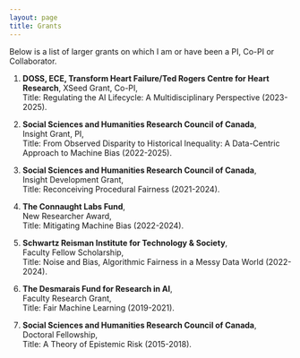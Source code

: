 ```yaml
---
layout: page
title: Grants
---
```

<!--- You will find below a list of publications and works in progress, followed by a general overview of my research. --> 

Below is a list of larger grants on which I am or have been a PI, Co-PI or Collaborator. 

1. **DOSS, ECE, Transform Heart Failure/Ted Rogers Centre for Heart Research**,
XSeed Grant,
Co-PI,     
Title: Regulating the AI Lifecycle: A Multidisciplinary Perspective (2023-2025).

3. **Social Sciences and Humanities Research Council of Canada**,      
Insight Grant,
PI,     
Title: From Observed Disparity to Historical Inequality: A Data-Centric Approach to Machine Bias (2022-2025). 

5. **Social Sciences and Humanities Research Council of Canada**,     
Insight Development Grant,      
Title: Reconceiving Procedural Fairness (2021-2024).

6. **The Connaught Labs Fund**,    
New Researcher Award,      
Title: Mitigating Machine Bias (2022-2024). 

7. **Schwartz Reisman Institute for Technology & Society**,      
Faculty Fellow Scholarship,    
Title: Noise and Bias, Algorithmic Fairness in a Messy Data World (2022-2024).    

8. **The Desmarais Fund for Research in AI**,       
Faculty Research Grant,       
Title: Fair Machine Learning (2019-2021). 

9. **Social Sciences and Humanities Research Council of Canada**,       
Doctoral Fellowship,     
Title: A Theory of Epistemic Risk (2015-2018).
